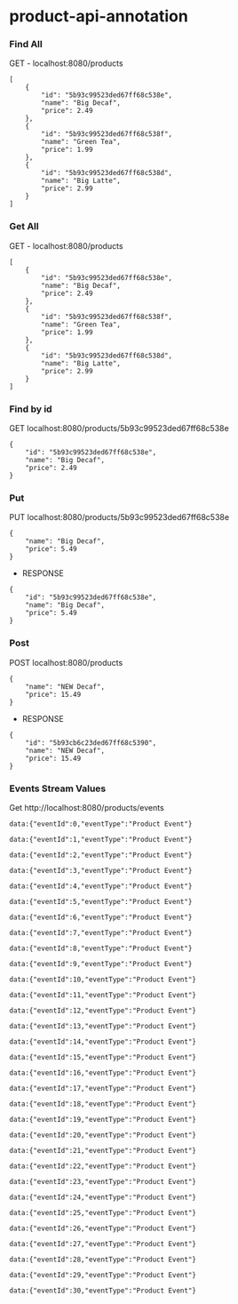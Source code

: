 # product-api-annotation

### Find All
GET - localhost:8080/products

```
[
    {
        "id": "5b93c99523ded67ff68c538e",
        "name": "Big Decaf",
        "price": 2.49
    },
    {
        "id": "5b93c99523ded67ff68c538f",
        "name": "Green Tea",
        "price": 1.99
    },
    {
        "id": "5b93c99523ded67ff68c538d",
        "name": "Big Latte",
        "price": 2.99
    }
]

```

### Get All
GET - localhost:8080/products

```
[
    {
        "id": "5b93c99523ded67ff68c538e",
        "name": "Big Decaf",
        "price": 2.49
    },
    {
        "id": "5b93c99523ded67ff68c538f",
        "name": "Green Tea",
        "price": 1.99
    },
    {
        "id": "5b93c99523ded67ff68c538d",
        "name": "Big Latte",
        "price": 2.99
    }
]

```


### Find by id

GET localhost:8080/products/5b93c99523ded67ff68c538e

```
{
    "id": "5b93c99523ded67ff68c538e",
    "name": "Big Decaf",
    "price": 2.49
}

```

### Put

PUT localhost:8080/products/5b93c99523ded67ff68c538e

```
{
    "name": "Big Decaf",
    "price": 5.49
}
```
- RESPONSE
```
{
    "id": "5b93c99523ded67ff68c538e",
    "name": "Big Decaf",
    "price": 5.49
}
```

### Post
POST localhost:8080/products
```
{
    "name": "NEW Decaf",
    "price": 15.49
}
```
- RESPONSE
```
{
    "id": "5b93cb6c23ded67ff68c5390",
    "name": "NEW Decaf",
    "price": 15.49
}
```

### Events Stream Values
Get http://localhost:8080/products/events
```
data:{"eventId":0,"eventType":"Product Event"}

data:{"eventId":1,"eventType":"Product Event"}

data:{"eventId":2,"eventType":"Product Event"}

data:{"eventId":3,"eventType":"Product Event"}

data:{"eventId":4,"eventType":"Product Event"}

data:{"eventId":5,"eventType":"Product Event"}

data:{"eventId":6,"eventType":"Product Event"}

data:{"eventId":7,"eventType":"Product Event"}

data:{"eventId":8,"eventType":"Product Event"}

data:{"eventId":9,"eventType":"Product Event"}

data:{"eventId":10,"eventType":"Product Event"}

data:{"eventId":11,"eventType":"Product Event"}

data:{"eventId":12,"eventType":"Product Event"}

data:{"eventId":13,"eventType":"Product Event"}

data:{"eventId":14,"eventType":"Product Event"}

data:{"eventId":15,"eventType":"Product Event"}

data:{"eventId":16,"eventType":"Product Event"}

data:{"eventId":17,"eventType":"Product Event"}

data:{"eventId":18,"eventType":"Product Event"}

data:{"eventId":19,"eventType":"Product Event"}

data:{"eventId":20,"eventType":"Product Event"}

data:{"eventId":21,"eventType":"Product Event"}

data:{"eventId":22,"eventType":"Product Event"}

data:{"eventId":23,"eventType":"Product Event"}

data:{"eventId":24,"eventType":"Product Event"}

data:{"eventId":25,"eventType":"Product Event"}

data:{"eventId":26,"eventType":"Product Event"}

data:{"eventId":27,"eventType":"Product Event"}

data:{"eventId":28,"eventType":"Product Event"}

data:{"eventId":29,"eventType":"Product Event"}

data:{"eventId":30,"eventType":"Product Event"}

```
